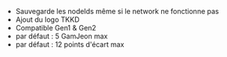 
* Sauvegarde les nodeIds même si le network ne fonctionne pas
* Ajout du logo TKKD
* Compatible Gen1 & Gen2
* par défaut : 5 GamJeon max
* par défaut : 12 points d'écart max


